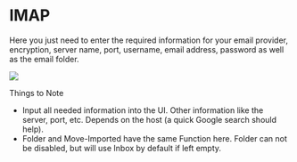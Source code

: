 # IMAP

Here you just need to enter the required information for your email provider, encryption, server name, port, username, email address, password as well as the email folder.

![](https://lh7-us.googleusercontent.com/qo1uIuPrVZ-C4myaQBjSCrK-GgtsohcmAv\_trjcQvxXJ9UYYWzEoNbtXGEo1VwlC4fohGAYwlQ7LXiRYE6AoVkJaldY3fnVINoEloVbSogUpLky7Qt7ARyGLcthHaoUPVmz3W7QJRwZhp0CRVGhFMZQ)

Things to Note

* Input all needed information into the UI. Other information like the server, port, etc. Depends on the host (a quick Google search should help).
* Folder and Move-Imported have the same Function here. Folder can not be disabled, but will use Inbox by default if left empty.


